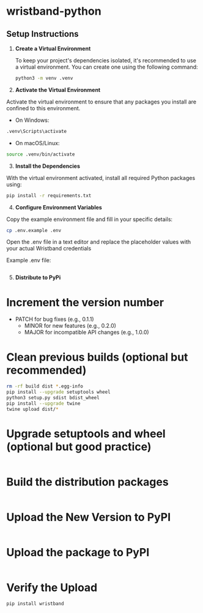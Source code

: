 # wristband-python

## Setup Instructions

1. **Create a Virtual Environment**

   To keep your project's dependencies isolated, it's recommended to use a virtual environment. You can create one using the following command:
   ```bash
   python3 -m venv .venv
   ```

2.  **Activate the Virtual Environment**

Activate the virtual environment to ensure that any packages you install are confined to this environment.

   - On Windows:
   ```bash
   .venv\Scripts\activate
   ```

   - On macOS/Linux:
   ```bash
   source .venv/bin/activate
   ```

3.	**Install the Dependencies**

With the virtual environment activated, install all required Python packages using:
```bash
pip install -r requirements.txt
```


4.  **Configure Environment Variables**

Copy the example environment file and fill in your specific details:
```bash
cp .env.example .env
```

Open the .env file in a text editor and replace the placeholder values with your actual Wristband credentials

Example .env file:
```ini

```

5. **Distribute to PyPi**
# Increment the version number
- PATCH for bug fixes (e.g., 0.1.1)
   - MINOR for new features (e.g., 0.2.0)
   - MAJOR for incompatible API changes (e.g., 1.0.0)

# Clean previous builds (optional but recommended)
```bash
rm -rf build dist *.egg-info 
pip install --upgrade setuptools wheel
python3 setup.py sdist bdist_wheel
pip install --upgrade twine
twine upload dist/*
```
# Upgrade setuptools and wheel (optional but good practice)
```bash

```
# Build the distribution packages
```bash

```
# Upload the New Version to PyPI
```bash

```
# Upload the package to PyPI
```bash

```
# Verify the Upload
```bash
pip install wristband
```



